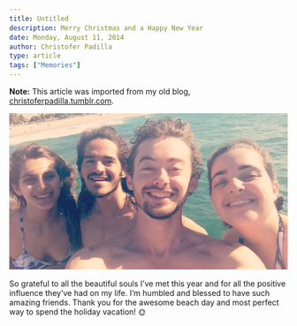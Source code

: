 ```yaml
---
title: Untitled
description: Merry Christmas and a Happy New Year
date: Monday, August 11, 2014
author: Christofer Padilla
type: article
tags: ["Memories"]
---
```


<div class="info"><b>Note:</b> This article was imported from my old blog, <a href="https://christoferpadilla.tumblr.com/post/154895887576/so-grateful-to-all-the-beautiful-souls-ive-met">christoferpadilla.tumblr.com</a>.</div>

<a href="https://www.instagram.com/p/BOZ4P8wAR06/">![Beautiful souls](/images/beautifulsouls.jpg)</a>

So grateful to all the beautiful souls I’ve met this year and for all the positive influence they’ve had on my life. I’m humbled and blessed to have such amazing friends. Thank you for the awesome beach day and most perfect way to spend the holiday vacation! 🌞

<TagLinks />

<Comments />
